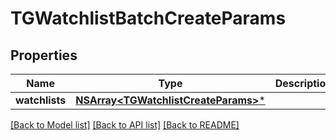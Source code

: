# TGWatchlistBatchCreateParams

## Properties
Name | Type | Description | Notes
------------ | ------------- | ------------- | -------------
**watchlists** | [**NSArray&lt;TGWatchlistCreateParams&gt;***](TGWatchlistCreateParams.md) |  | [optional] 

[[Back to Model list]](../README.md#documentation-for-models) [[Back to API list]](../README.md#documentation-for-api-endpoints) [[Back to README]](../README.md)


